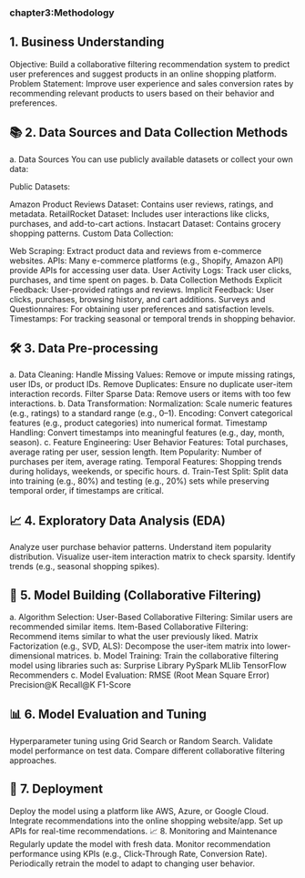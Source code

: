 ### chapter3:Methodology
## 1. Business Understanding
Objective: Build a collaborative filtering recommendation system to predict user preferences and suggest products in an online shopping platform.
Problem Statement: Improve user experience and sales conversion rates by recommending relevant products to users based on their behavior and preferences.
## 📚 2. Data Sources and Data Collection Methods
a. Data Sources
You can use publicly available datasets or collect your own data:

Public Datasets:

Amazon Product Reviews Dataset: Contains user reviews, ratings, and metadata.
RetailRocket Dataset: Includes user interactions like clicks, purchases, and add-to-cart actions.
Instacart Dataset: Contains grocery shopping patterns.
Custom Data Collection:

Web Scraping: Extract product data and reviews from e-commerce websites.
APIs: Many e-commerce platforms (e.g., Shopify, Amazon API) provide APIs for accessing user data.
User Activity Logs: Track user clicks, purchases, and time spent on pages.
b. Data Collection Methods
Explicit Feedback: User-provided ratings and reviews.
Implicit Feedback: User clicks, purchases, browsing history, and cart additions.
Surveys and Questionnaires: For obtaining user preferences and satisfaction levels.
Timestamps: For tracking seasonal or temporal trends in shopping behavior.

## 🛠️ 3. Data Pre-processing
a. Data Cleaning:
Handle Missing Values: Remove or impute missing ratings, user IDs, or product IDs.
Remove Duplicates: Ensure no duplicate user-item interaction records.
Filter Sparse Data: Remove users or items with too few interactions.
b. Data Transformation:
Normalization: Scale numeric features (e.g., ratings) to a standard range (e.g., 0–1).
Encoding: Convert categorical features (e.g., product categories) into numerical format.
Timestamp Handling: Convert timestamps into meaningful features (e.g., day, month, season).
c. Feature Engineering:
User Behavior Features: Total purchases, average rating per user, session length.
Item Popularity: Number of purchases per item, average rating.
Temporal Features: Shopping trends during holidays, weekends, or specific hours.
d. Train-Test Split:
Split data into training (e.g., 80%) and testing (e.g., 20%) sets while preserving temporal order, if timestamps are critical.

## 📈 4. Exploratory Data Analysis (EDA)
Analyze user purchase behavior patterns.
Understand item popularity distribution.
Visualize user-item interaction matrix to check sparsity.
Identify trends (e.g., seasonal shopping spikes).

## 🤖 5. Model Building (Collaborative Filtering)
a. Algorithm Selection:
User-Based Collaborative Filtering: Similar users are recommended similar items.
Item-Based Collaborative Filtering: Recommend items similar to what the user previously liked.
Matrix Factorization (e.g., SVD, ALS): Decompose the user-item matrix into lower-dimensional matrices.
b. Model Training:
Train the collaborative filtering model using libraries such as:
Surprise Library
PySpark MLlib
TensorFlow Recommenders
c. Model Evaluation:
RMSE (Root Mean Square Error)
Precision@K
Recall@K
F1-Score

## 📊 6. Model Evaluation and Tuning
Hyperparameter tuning using Grid Search or Random Search.
Validate model performance on test data.
Compare different collaborative filtering approaches.
## 🚀 7. Deployment
Deploy the model using a platform like AWS, Azure, or Google Cloud.
Integrate recommendations into the online shopping website/app.
Set up APIs for real-time recommendations.
📈 8. Monitoring and Maintenance
Regularly update the model with fresh data.
Monitor recommendation performance using KPIs (e.g., Click-Through Rate, Conversion Rate).
Periodically retrain the model to adapt to changing user behavior.
